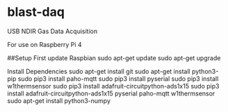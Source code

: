 # blast-daq
USB NDIR Gas Data Acquisition 

For use on Raspberry Pi 4

##Setup
First update Raspbian
sudo apt-get update
sudo apt-get upgrade

Install Dependencies
sudo apt-get install git
sudo apt-get install python3-pip
sudo pip3 install paho-mqtt
sudo pip3 install pyserial
sudo pip3 install w1thermsensor
sudo pip3 install adafruit-circuitpython-ads1x15
sudo pip3 install adafruit-circuitpython-ads1x15 pyserial paho-mqtt w1thermsensor
sudo apt-get install python3-numpy

